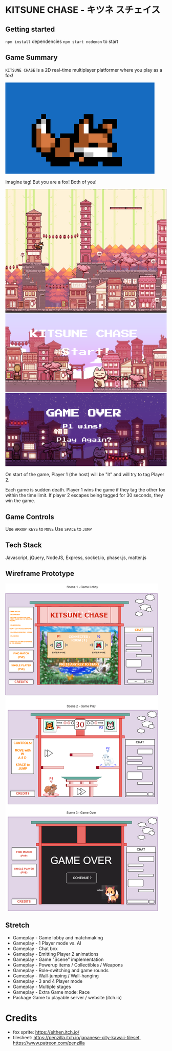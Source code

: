 # KITSUNE CHASE - キツネ スチェイス 

## Getting started

`npm install` dependencies
`npm start nodemon` to start

## Game Summary

`KITSUNE CHASE` is a 2D real-time multiplayer platformer where you play as a fox! 

![screenshot](https://github.com/jameshagans/Kitsune-Chase/blob/master/public/assets/sprites/fox-v4.gif)

Imagine tag! But you are a fox! Both of you! 

![GAME](https://github.com/jameshagans/Kitsune-Chase/blob/master/public/assets/map.gif)
![START](https://github.com/jameshagans/Kitsune-Chase/blob/master/public/assets/screenshot1.PNG)
![GAMEOVER](https://github.com/jameshagans/Kitsune-Chase/blob/master/public/assets/screenshot2.PNG)

On start of the game, Player 1 (the host) will be "it" and will try to tag Player 2. 

Each game is sudden death. Player 1 wins the game if they tag the other fox within the time limit.
If player 2 escapes being tagged for 30 seconds, they win the game.

## Game Controls

Use `ARROW KEYS` to `MOVE`
Use `SPACE` to `JUMP` 

## Tech Stack

Javascript, jQuery, NodeJS, Express, socket.io, phaser.js, matter.js

## Wireframe Prototype 

![wireframe](https://github.com/jameshagans/Kitsune-Chase/blob/master/public/assets/kitsune-chase-wireframe.drawio.png?raw=true)

## Stretch 

* Gameplay - Game lobby and matchmaking
* Gameplay - 1 Player mode vs. AI
* Gameplay - Chat box
* Gameplay - Emitting Player 2 animations 
* Gameplay - Game "Scene" implementation
* Gameplay - Powerup items / Collectibles / Weapons
* Gameplay - Role-switching and game rounds  
* Gameplay - Wall-jumping / Wall-hanging
* Gameplay - 3 and 4 Player mode 
* Gameplay - Multiple stages 
* Gameplay - Extra Game mode: Race
* Package Game to playable server / website (itch.io)  

# Credits

* fox sprite: https://elthen.itch.io/
* tilesheet: https://penzilla.itch.io/japanese-city-kawaii-tileset, https://www.patreon.com/penzilla 